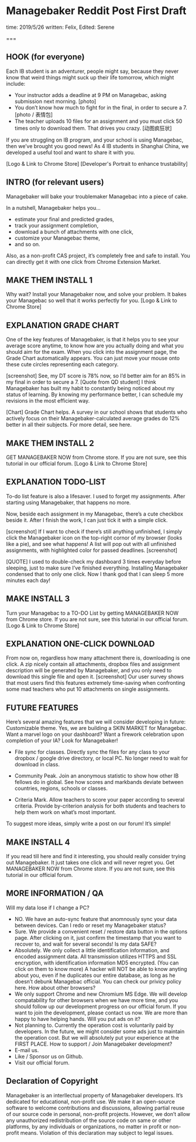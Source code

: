 # Managebaker Reddit Post First Draft

time: 2019/5/26
written: Felix, Edited: Serene

===

## HOOK (for everyone)

Each IB student is an adventurer, people might say, because they never know that weird things might suck up their life tomorrow, which might include:

- Your instructor adds a deadline at 9 PM on Managebac, asking submission next morning.
[photo]
- You don’t know how much to fight for in the final, in order to secure a 7.
[photo / 表情包]
- The teacher uploads 10 files for an assignment and you must click 50 times only to download them. That drives you crazy.
[动图疯狂状]

If you are struggling on IB program, and your school is using Managebac, then we’ve brought you good news! As 4 IB students in Shanghai China, we developed a useful tool and want to share it with you.

[Logo & Link to Chrome Store]
[Developer's Portrait to enhance trustability]

## INTRO (for relevant users)

Managebaker will bake your troublemaker Managebac into a piece of cake.

In a nutshell, Managebaker helps you…

- estimate your final and predicted grades, 
- track your assignment completion, 
- download a bunch of attachments with one click,
- customize your Managebac theme,
- and so on.

Also, as a non-profit CAS project, it’s completely free and safe to install. You can directly get it with one click from Chrome Extension Market.

## MAKE THEM INSTALL 1

Why wait? Install your Managebaker now, and solve your problem. It bakes your Managebac so well that it works perfectly for you.
[Logo & Link to Chrome Store]

## EXPLANATION GRADE CHART

One of the key features of Managebaker, is that it helps you to see your average score anytime, to know how are you actually doing and what you should aim for the exam. When you click into the assignment page, the Grade Chart automatically appears. You can just move your mouse onto these cute circles representing each category.

[screenshot]
See, my DT score is 78% now, so I’d better aim for an 85% in my final in order to secure a 7.
[Quote from QD student] I think Managebaker has built my habit to constantly being noticed about my status of learning. By knowing my performance better, I can schedule my revisions in the most efficient way.

[Chart] Grade Chart helps. A survey in our school shows that students who actively focus on their Managebaker-calculated average grades do 12% better in all their subjects. For more detail, see here.

## MAKE THEM INSTALL 2

GET MANAGEBAKER NOW from Chrome store. If you are not sure, see this tutorial in our official forum.
[Logo & Link to Chrome Store]

## EXPLANATION TODO-LIST

To-do list feature is also a lifesaver. I used to forget my assignments. After starting using Managebaker, that happens no more.

Now, beside each assignment in my Managebac, there’s a cute checkbox beside it. After I finish the work, I can just tick it with a simple click.

[screenshot]
If I want to check if there’s still anything unfinished, I simply click the Managebaker icon on the top-right cornor of my browser (looks like a pie), and see what happens! A list will pop out with all unfinished assignments, with highlighted color for passed deadlines.
[screenshot]

[QUOTE] I used to double-check my dashboard 3 times everyday before sleeping, just to make sure I’ve finished everything. Installing Managebaker condensed that to only one click. Now I thank god that I can sleep 5 more minutes each day!

## MAKE INSTALL 3

Turn your Managebac to a TO-DO List by getting MANAGEBAKER NOW from Chrome store. If you are not sure, see this tutorial in our official forum.
[Logo & Link to Chrome Store]

## EXPLANATION ONE-CLICK DOWNLOAD

From now on, regardless how many attachment there is, downloading is one click.
A zip nicely contain all attachments, dropbox files and assignment description will be generated by Managebaker, and you only need to download this single file and open it.
[screenshot]
Our user survey shows that most users find this features extremely time-saving when confronting some mad teachers who put 10 attachments on single assignments.

## FUTURE FEATURES

Here’s several amazing features that we will consider developing in future:
Customizable theme. Yes, we are building a SKIN MARKET for Managebac. Want a marvel logo on your dashboard? Want a firework celebration upon completion of your IA? Look for Managebaker!

- File sync for classes. Directly sync the files for any class to your dropbox / google drive directory, or local PC. No longer need to wait for download in class.

- Community Peak. Join an anonymous statistic to show how other IB fellows do in global. See how scores and markbands deviate between countries, regions, schools or classes.

- Criteria Mark. Allow teachers to score your paper according to several criteria. Provide by-criterion analysis for both students and teachers to help them work on what’s most important.

To suggest more ideas, simply write a post on our forum! It’s simple!

## MAKE INSTALL 4

If you read till here and find it interesting, you should really consider trying out Managebaker. It just takes one click and will never regret you. Get MANAGEBAKER NOW from Chrome store. If you are not sure, see this tutorial in our official forum.

## MORE INFORMATION / QA

Will my data lose if I change a PC?
- NO. We have an auto-sync feature that anomnously sync your data between devices.
Can I redo or reset my Managebaker status?
- Sure. We provide a convenient reset / restore data button in the options page. After clicking on it, just confirm the timestamp that you want to recover to, and wait for several seconds!
Is my data SAFE?
- Absolutely. We only collect a little identification information, and encoded assignment data. All transmission utilizes HTTPS and SSL encryption, with identification information MD5 encrypted. (You can click on them to know more) A hacker will NOT be able to know anyting about you, even if he duplicates our entire database, as long as he doesn’t debunk Managebac official. You can check our privicy policy here.
How about other browsers?
- We only support Chrome and new Chromium MS Edge. We will develop compatability for other browsers when we have more time, and you should follow up our development progress on our official forum. If you want to join the development, please contact us now. We are more than happy to have helping hands.
Will you put ads on it?
- Not planning to. Currently the operation cost is voluntarily paid by developers. In the future, we might consider some ads just to maintain the operation cost. But we will absolutely put your experience at the FIRST PLACE.
How to support / Join Managebaker development?
- E-mail us.
- Like / Sponsor us on Github.
- Visit our official forum.

## Declaration of Copyright

Managebaker is an interllectual property of Managebaker developers. It’s dedicated for educational, non-profit use. We make it an open-source software to welcome contributions and discussions, allowing partial reuse of our source code in personal, non-profit projects. However, we don’t allow any unauthorized redistribution of the source code on same or other platforms, by any individuals or organizations, no matter in profit or non-profit means. Violation of this declaration may subject to legal issues.